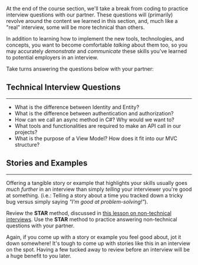 At the end of the course section, we'll take a break from coding to practice interview questions with our partner. These questions will (primarily) revolve around the content we learned in this section, and, much like a "real" interview, some will be more technical than others.

In addition to learning how to implement the new tools, technologies, and concepts, you want to become comfortable _talking_ about them too, so you may accurately _demonstrate_ and _communicate_ these skills you've learned to potential employers in an interview.

Take turns answering the questions below with your partner:

## Technical Interview Questions
---

* What is the difference between Identity and Entity?
* What is the difference between authentication and authorization?
* How can we call an async method in C#? Why would we want to?
* What tools and functionalities are required to make an API call in our projects?
* What is the purpose of a View Model? How does it fit into our MVC structure?

## Stories and Examples
---


Offering a tangible story or example that highlights your skills usually goes _much further_ in an interview than simply _telling_ your interviewer you're good at something. (i.e.: Telling a story about a time you tracked down a tricky bug versus simply saying _"I'm good at problem-solving!"_).

Review the **STAR** method, discussed in [this lesson on non-technical interviews](https://career-services.learnhowtoprogram.com/internship-and-job-search/preparing-for-job-interviews/non-technical-interview). Use the **STAR** method to practice answering non-technical questions with your partner.

Again, if you come up with a story or example you feel good about, jot it down somewhere! It's tough to come up with stories like this in an interview on the spot. Having a few tucked away to review before an interview will be a huge benefit to you later.
